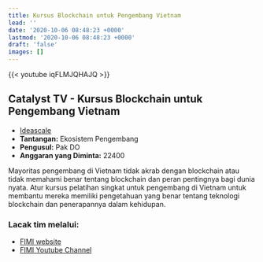 ```yaml
---
title: Kursus Blockchain untuk Pengembang Vietnam
lead: ''
date: '2020-10-06 08:48:23 +0000'
lastmod: '2020-10-06 08:48:23 +0000'
draft: 'false'
images: []
---
```


{{&lt;  youtube iqFLMJQHAJQ &gt;}}

## Catalyst TV - Kursus Blockchain untuk Pengembang Vietnam

- [Ideascale](https://cardano.ideascale.com/c/idea/414076)
- **Tantangan:** Ekosistem Pengembang
- **Pengusul:** Pak DO
- **Anggaran yang Diminta:** 22400

Mayoritas pengembang di Vietnam tidak akrab dengan blockchain atau tidak memahami benar tentang blockchain dan peran pentingnya bagi dunia nyata. Atur kursus pelatihan singkat untuk pengembang di Vietnam untuk membantu mereka memiliki pengetahuan yang benar tentang teknologi blockchain dan penerapannya dalam kehidupan.

### Lacak tim melalui:

- [FIMI website](https://fimi.vn/blockchain)
- [FIMI Youtube Channel](https://www.youtube.com/channel/UCoyi5FmVh6aFY2pWM0EI8Vg)
